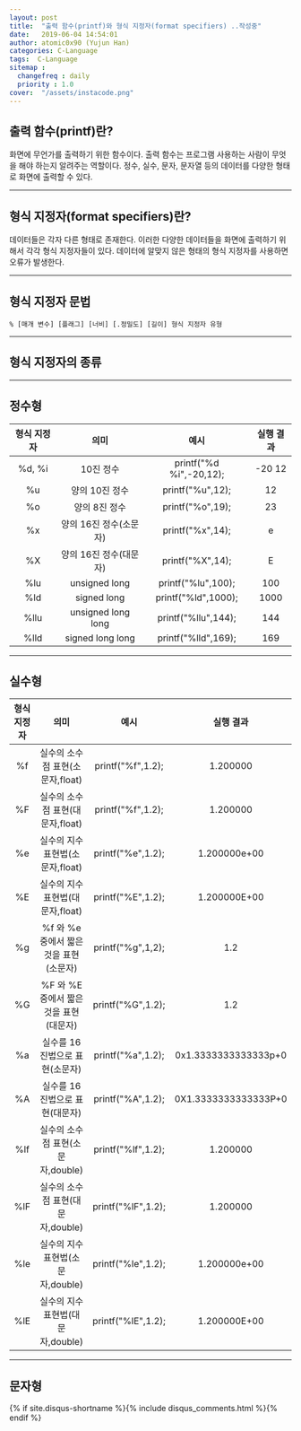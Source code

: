 ```yaml
---
layout: post
title:  "출력 함수(printf)와 형식 지정자(format specifiers) ..작성중"
date:   2019-06-04 14:54:01
author: atomic0x90 (Yujun Han)
categories: C-Language
tags:  C-Language
sitemap :
  changefreq : daily
  priority : 1.0
cover:  "/assets/instacode.png"
---
```


## 출력 함수(printf)란?

화면에 무언가를 출력하기 위한 함수이다. 
출력 함수는 프로그램 사용하는 사람이 무엇을 해야 하는지 알려주는 역할이다.
정수, 실수, 문자, 문자열 등의 데이터를 다양한 형태로 화면에 출력할 수 있다.

---

## 형식 지정자(format specifiers)란?

데이터들은 각자 다른 형태로 존재한다. 이러한 다양한 데이터들을 화면에 출력하기 위해서 각각 형식 지정자들이 있다. 
데이터에 알맞지 않은 형태의 형식 지정자를 사용하면 오류가 발생한다.

---

## 형식 지정자 문법

```
% [매개 변수] [플래그] [너비] [.정밀도] [길이] 형식 지정자 유형
```

---

## 형식 지정자의 종류
---

## 정수형

형식 지정자	|의미				|예시				|실행 결과
:------:	|:------:			|:------:			|:------:
%d, %i		|10진 정수			|printf("%d %i",-20,12);	|-20 12
%u		|양의 10진 정수			|printf("%u",12);		|12
%o		|양의 8진 정수			|printf("%o",19);		|23
%x		|양의 16진 정수(소문자)		|printf("%x",14);		|e
%X		|양의 16진 정수(대문자)		|printf("%X",14);		|E
%lu		|unsigned long			|printf("%lu",100);		|100
%ld		|signed long			|printf("%ld",1000);		|1000
%llu		|unsigned long long		|printf("%llu",144);		|144
%lld		|signed long long		|printf("%lld",169);		|169

---

## 실수형

형식 지정자	|의미					|예시				|실행 결과
:------:	|:------:				|:------:			|:------:
%f		|실수의 소수점 표현(소문자,float)	|printf("%f",1.2);		|1.200000
%F		|실수의 소수점 표현(대문자,float)	|printf("%f",1.2);		|1.200000
%e		|실수의 지수 표현법(소문자,float)	|printf("%e",1.2);		|1.200000e+00
%E		|실수의 지수 표현법(대문자,float)	|printf("%E",1.2);		|1.200000E+00
%g		|%f 와 %e 중에서 짧은 것을 표현(소문자)	|printf("%g",1,2);		|1.2
%G		|%F 와 %E 중에서 짧은 것을 표현(대문자)	|printf("%G",1.2);		|1.2
%a		|실수를 16진법으로 표현(소문자)		|printf("%a",1.2);		|0x1.3333333333333p+0
%A		|실수를 16진법으로 표현(대문자)		|printf("%A",1.2);		|0X1.3333333333333P+0
%lf		|실수의 소수점 표현(소문자,double)	|printf("%lf",1.2);		|1.200000
%lF		|실수의 소수점 표현(대문자,double)	|printf("%lF",1.2);		|1.200000
%le		|실수의 지수 표현법(소문자,double)	|printf("%le",1.2);		|1.200000e+00
%lE		|실수의 지수 표현법(대문자,double)	|printf("%lE",1.2);		|1.200000E+00


---

## 문자형









{% if site.disqus-shortname %}{% include disqus_comments.html %}{% endif %}
